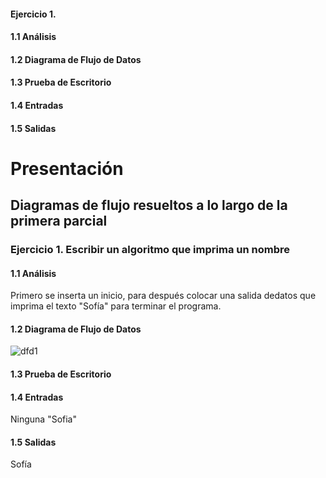 #### Ejercicio 1. 

#### 1.1 Análisis

#### 1.2 Diagrama de Flujo de Datos

#### 1.3 Prueba de Escritorio

#### 1.4 Entradas

#### 1.5 Salidas

# Presentación
## Diagramas de flujo resueltos a lo largo de la primera parcial
### Ejercicio 1. Escribir un algoritmo que imprima un nombre
#### 1.1 Análisis
Primero se inserta un inicio, para después colocar una salida dedatos que imprima el texto "Sofía" para terminar el programa.
#### 1.2 Diagrama de Flujo de Datos
![dfd1](https://user-images.githubusercontent.com/113869976/190945473-ba83904f-e24d-4cb6-b32b-0a4e41e321a5.jpg)
#### 1.3 Prueba de Escritorio

#### 1.4 Entradas
Ninguna
"Sofia"
#### 1.5 Salidas
Sofía

